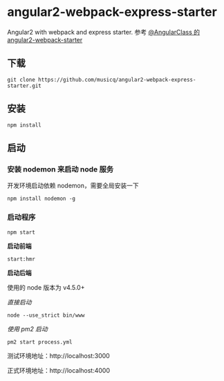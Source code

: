 # angular2-webpack-express-starter
Angular2 with webpack and express starter. 参考 [@AngularClass 的 angular2-webpack-starter](https://angularclass.github.io/angular2-webpack-starter/)

## 下载

```
git clone https://github.com/musicq/angular2-webpack-express-starter.git
```

## 安装

```
npm install
```

## 启动

### 安装 nodemon 来启动 node 服务
开发环境启动依赖 nodemon，需要全局安装一下

```
npm install nodemon -g
```

### 启动程序

```
npm start
```

**启动前端**

```
start:hmr
```

**启动后端**

使用的 node 版本为 v4.5.0+

_直接启动_

```
node --use_strict bin/www
```

_使用 pm2 启动_

```
pm2 start process.yml
```


测试环境地址：http://localhost:3000

正式环境地址：http://localhost:4000

